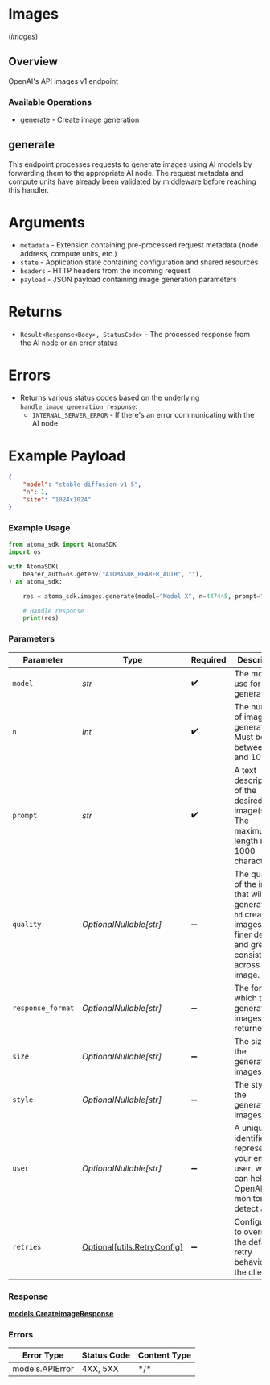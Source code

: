 # Images
(*images*)

## Overview

OpenAI's API images v1 endpoint

### Available Operations

* [generate](#generate) - Create image generation

## generate

This endpoint processes requests to generate images using AI models by forwarding them
to the appropriate AI node. The request metadata and compute units have already been
validated by middleware before reaching this handler.

# Arguments
* `metadata` - Extension containing pre-processed request metadata (node address, compute units, etc.)
* `state` - Application state containing configuration and shared resources
* `headers` - HTTP headers from the incoming request
* `payload` - JSON payload containing image generation parameters

# Returns
* `Result<Response<Body>, StatusCode>` - The processed response from the AI node or an error status

# Errors
* Returns various status codes based on the underlying `handle_image_generation_response`:
  - `INTERNAL_SERVER_ERROR` - If there's an error communicating with the AI node

# Example Payload
```json
{
    "model": "stable-diffusion-v1-5",
    "n": 1,
    "size": "1024x1024"
}
```

### Example Usage

```python
from atoma_sdk import AtomaSDK
import os

with AtomaSDK(
    bearer_auth=os.getenv("ATOMASDK_BEARER_AUTH", ""),
) as atoma_sdk:

    res = atoma_sdk.images.generate(model="Model X", n=447445, prompt="<value>")

    # Handle response
    print(res)

```

### Parameters

| Parameter                                                                                                                         | Type                                                                                                                              | Required                                                                                                                          | Description                                                                                                                       |
| --------------------------------------------------------------------------------------------------------------------------------- | --------------------------------------------------------------------------------------------------------------------------------- | --------------------------------------------------------------------------------------------------------------------------------- | --------------------------------------------------------------------------------------------------------------------------------- |
| `model`                                                                                                                           | *str*                                                                                                                             | :heavy_check_mark:                                                                                                                | The model to use for image generation.                                                                                            |
| `n`                                                                                                                               | *int*                                                                                                                             | :heavy_check_mark:                                                                                                                | The number of images to generate. Must be between 1 and 10.                                                                       |
| `prompt`                                                                                                                          | *str*                                                                                                                             | :heavy_check_mark:                                                                                                                | A text description of the desired image(s). The maximum length is 1000 characters.                                                |
| `quality`                                                                                                                         | *OptionalNullable[str]*                                                                                                           | :heavy_minus_sign:                                                                                                                | The quality of the image that will be generated.<br/>`hd` creates images with finer details and greater consistency across the image. |
| `response_format`                                                                                                                 | *OptionalNullable[str]*                                                                                                           | :heavy_minus_sign:                                                                                                                | The format in which the generated images are returned.                                                                            |
| `size`                                                                                                                            | *OptionalNullable[str]*                                                                                                           | :heavy_minus_sign:                                                                                                                | The size of the generated images.                                                                                                 |
| `style`                                                                                                                           | *OptionalNullable[str]*                                                                                                           | :heavy_minus_sign:                                                                                                                | The style of the generated images.                                                                                                |
| `user`                                                                                                                            | *OptionalNullable[str]*                                                                                                           | :heavy_minus_sign:                                                                                                                | A unique identifier representing your end-user, which can help OpenAI to monitor and detect abuse.                                |
| `retries`                                                                                                                         | [Optional[utils.RetryConfig]](../../models/utils/retryconfig.md)                                                                  | :heavy_minus_sign:                                                                                                                | Configuration to override the default retry behavior of the client.                                                               |

### Response

**[models.CreateImageResponse](../../models/createimageresponse.md)**

### Errors

| Error Type      | Status Code     | Content Type    |
| --------------- | --------------- | --------------- |
| models.APIError | 4XX, 5XX        | \*/\*           |